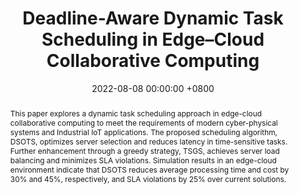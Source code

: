 ---
title:          "Deadline-Aware Dynamic Task Scheduling in Edge–Cloud Collaborative Computing"
position:       Project Leader
date:           2022-08-08 00:00:00 +0800
selected:       false
pub:            "Electronics"
pub_date:       "2022"
abstract: >-
  This paper explores a dynamic task scheduling approach in edge-cloud collaborative computing to meet the requirements of modern cyber-physical systems and Industrial IoT applications. The proposed scheduling algorithm, DSOTS, optimizes server selection and reduces latency in time-sensitive tasks. Further enhancement through a greedy strategy, TSGS, achieves server load balancing and minimizes SLA violations. Simulation results in an edge-cloud environment indicate that DSOTS reduces average processing time and cost by 30% and 45%, respectively, and SLA violations by 25% over current solutions.
cover:          /assets/images/covers/Deadline-Aware2022.jpg
authors:
  - Yu Zhang
  - Bing Tang
  - Jincheng Luo
  - Jiaming Zhang
links:
  Paper: https://www.mdpi.com/2079-9292/11/15/2464
---